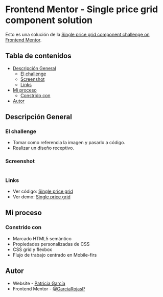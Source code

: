 # Frontend Mentor - Single price grid component solution

Esto es una solución de la [Single price grid component challenge on Frontend Mentor](https://www.frontendmentor.io/challenges/single-price-grid-component-5ce41129d0ff452fec5abbbc).

## Tabla de contenidos

- [Descripción General](#descripción-general)
  - [El challenge](#el-challenge)
  - [Screenshot](#screenshot)
  - [Links](#links)
- [Mi proceso](#my-proceso)
  - [Constrido con](#constrido-con)
- [Autor](#autor)

## Descripción General

### El challenge

- Tomar como referencia la imagen y pasarlo a código.
- Realizar un diseño receptivo.

### Screenshot

![]()

### Links

- Ver código: [Single price grid](https://github.com/GarciaRojasP/single-price-grid)
- Ver demo: [Single price grid](https://single-price-grid-khaki.vercel.app/)

## Mi proceso

### Constrido con

- Marcado HTML5 semántico
- Propiedades personalizadas de CSS
- CSS grid y flexbox
- Flujo de trabajo centrado en Mobile-firs

## Autor

- Website - [Patricia García](https://patricia-garcia.vercel.app/)
- Frontend Mentor - [@GarciaRojasP](https://www.frontendmentor.io/profile/GarciaRojasP)



